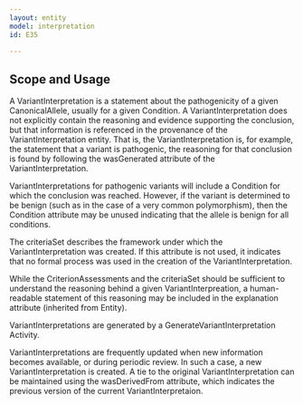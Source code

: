 ```yaml
---
layout: entity
model: interpretation
id: E35

---
```


Scope and Usage
---------------

A VariantInterpretation is a statement about the pathogenicity of a given CanonicalAllele, usually for a given Condition.  A VariantInterpretation does not explicitly contain the reasoning and evidence supporting the conclusion, but that information is referenced in the provenance of the VariantInterpretation entity.  That is, the VariantInterpretation is, for example, the statement that a variant is pathogenic, the reasoning for that conclusion is found by following the wasGenerated attribute of the VariantInterpretation.

VariantInterpretations for pathogenic variants will include a Condition for which the conclusion was reached.  However, if the variant is determined to be benign (such as in the case of a very common polymorphism), then the Condition attribute may be unused indicating that the allele is benign for all conditions.

The criteriaSet describes the framework under which the VariantInterpretation was created.  If this attribute is not used, it indicates that no formal process was used in the creation of the VariantInterpretation.  

While the CriterionAssessments and the criteriaSet should be sufficient to understand the reasoning behind a given VariantInterpreation, a human-readable statement of this reasoning may be included in the explanation attribute (inherited from Entity).

VariantInterpretations are generated by a GenerateVariantInterpretation Activity.  

VariantInterpretations are frequently updated when new information becomes available, or during periodic review.  In such a case, a new VariantInterpretation is created.  A tie to the original VariantInterpretation can be maintained using the wasDerivedFrom attribute, which indicates the previous version of the current VariantInterpretaion.
